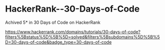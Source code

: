 # HackerRank--30-Days-of-Code


Achived 5* in 30 Days of Code on HackerRank

https://www.hackerrank.com/domains/tutorials/30-days-of-code?filters%5Bstatus%5D%5B%5D=solved&filters%5Bsubdomains%5D%5B%5D=30-days-of-code&badge_type=30-days-of-code
